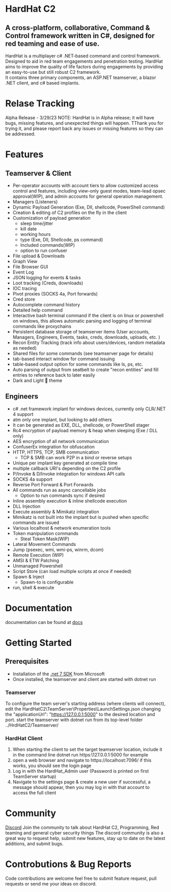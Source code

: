 # HardHat C2 
## A cross-platform, collaborative, Command & Control framework written in C#, designed for red teaming and ease of use.

HardHat is a multiplayer c# .NET-based command and control framework. Designed to aid in red team engagements and penetration testing. HardHat aims to improve the quality of life factors during engagements by providing an easy-to-use but still robust C2 framework.    
It contains three primary components, an ASP.NET teamserver, a blazor .NET client, and c# based implants.

# Relase Tracking 
Alpha Release - 3/29/23
 NOTE: HardHat is in Alpha release; it will have bugs, missing features, and unexpected things will happen. TThank you for trying it, and please report back any issues or missing features so they can be addressed.

# Features 
## Teamserver & Client 
- Per-operator accounts with account tiers to allow customized access control and features, including view-only guest modes, team-lead opsec approval(WIP), and admin accounts for general operation management. 
- Managers (Listeners) 
- Dynamic Payload Generation (Exe, Dll, shellcode, PowerShell command)
- Creation & editing of C2 profiles on the fly in the client
- Customization of payload generation 
  - sleep time/jitter 
  - kill date
  - working hours 
  - type (Exe, Dll, Shellcode, ps command)
  - Included commands(WIP)
  - option to run confuser
- File upload & Downloads 
- Graph View 
- File Browser GUI
- Event Log 
- JSON logging for events & tasks 
- Loot tracking (Creds, downloads)
- IOC tracing 
- Pivot proxies (SOCKS 4a, Port forwards)
- Cred store 
- Autocomplete command history 
- Detailed help command 
- Interactive bash terminal command if the client is on linux or powershell on windows, this allows automatic parsing and logging of terminal commands like proxychains
- Persistent database storage of teamserver items (User accounts, Managers, Engineers, Events, tasks, creds, downloads, uploads, etc. )
- Recon Entity Tracking (track info about users/devices, random metadata as needed)
- Shared files for some commands (see teamserver page for details)
- tab-based interact window for command issuing 
- table-based output option for some commands like ls, ps, etc. 
- Auto parsing of output from seatbelt to create "recon entities" and fill entries to reference back to later easily 
- Dark and Light 🤮 theme 
 
## Engineers
- c# .net framework implant for windows devices, currently only CLR/.NET 4 support
- atm only one implant, but looking to add others 
- It can be generated as EXE, DLL, shellcode, or PowerShell stager
- Rc4 encryption of payload memory & heap when sleeping (Exe / DLL only)
- AES encryption of all network communication 
- ConfuserEx integration for obfuscation
- HTTP, HTTPS, TCP, SMB communication
  - TCP & SMB can work P2P in a bind or reverse setups
- Unique per implant key generated at compile time 
- multiple callback URI's depending on the C2 profile 
- P/Invoke & D/Invoke integration for windows API calls 
- SOCKS 4a support 
- Reverse Port Forward & Port Forwards 
- All commands run as async cancellable jobs 
  - Option to run commands sync if desired
- Inline assembly execution & inline shellcode execution
- DLL Injection 
- Execute assembly & Mimikatz integration
- Mimikatz is not built into the implant but is pushed when specific commands are issued
- Various localhost & network enumeration tools 
- Token manipulation commands 
  - Steal Token Mask(WIP) 
- Lateral Movement Commands 
- Jump (psexec, wmi, wmi-ps, winrm, dcom)
- Remote Execution (WIP)
- AMSI & ETW Patching 
- Unmanaged Powershell 
- Script Store (can load multiple scripts at once if needed)
- Spawn & Inject 
  - Spawn-to is configurable 
- run, shell & execute

# Documentation
documentation can be found at [docs](https://docs.hardhat-c2.net/)

# Getting Started 
## Prerequisites
- Installation of the [.net 7 SDK](https://dotnet.microsoft.com/en-us/download/dotnet/7.0) from Microsoft 
- Once installed, the teamserver and client are started with dotnet run
### Teamserver
To configure the team server's starting address (where clients will connect), edit the HardHatC2\TeamServer\Properties\LaunchSettings.json changing the "applicationUrl": "https://127.0.0.1:5000" to the desired location and port. 
start the teamserver with dotnet run from its top-level folder ../HrdHatC2/Teamserver/

### HardHat Client 
1. When starting the client to set the target teamserver location, include it in the command line dotnet run https:\\127.0.0.1:5000 for example 
2. open a web browser and navigate to https://localhost:7096/ if this works, you should see the login page 
3. Log in with the HardHat_Admin user (Password is printed on first TeamServer startup)
4. Navigate to the settings page & create a new user if successful, a  message should appear, then you may log in with that account to access the full client


# Community 
[Discord](https://discord.gg/npW2yy7JFK) 
Join the community to talk about HardHat C2, Programming, Red teaming and general cyber security things 
The discord community is also a great way to request help, submit new features, stay up to date on the latest additions, and submit bugs. 

# Controbutions & Bug Reports 
 Code contributions are welcome feel free to submit feature request, pull requests or send me your ideas on discord. 
